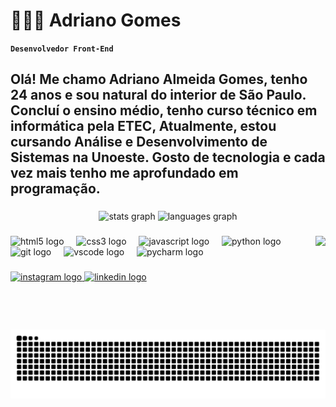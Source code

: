 # 👨🏽‍💻 Adriano Gomes

**`Desenvolvedor Front-End`**

<h2 align="left">Olá! Me chamo Adriano Almeida Gomes, tenho 24 anos e sou natural do interior de São Paulo. Concluí o ensino médio, tenho curso técnico em informática pela ETEC, Atualmente, estou cursando Análise e Desenvolvimento de Sistemas na Unoeste. Gosto de tecnologia e cada vez mais tenho me aprofundado em programação.</h2>

###

<div align="center">
  <img src="https://github-readme-stats.vercel.app/api?username=he-dark&hide_title=false&hide_rank=false&show_icons=true&include_all_commits=true&count_private=true&disable_animations=false&theme=vue-dark&locale=pt-br&hide_border=false" height="150" alt="stats graph"  />
  <img src="https://github-readme-stats.vercel.app/api/top-langs?username=he-dark&locale=pt-br&hide_title=false&layout=compact&card_width=320&langs_count=7&theme=vue-dark&hide_border=false" height="150" alt="languages graph"  />
</div>

###

<img align="right" height="150" src="https://sm.ign.com/ign_br/screenshot/default/4-madara_f5mv.jpg"  />

###

<div align="left">
  <img src="https://cdn.jsdelivr.net/gh/devicons/devicon/icons/html5/html5-original.svg" height="30" alt="html5 logo"  />
  <img width="12" />
  <img src="https://cdn.jsdelivr.net/gh/devicons/devicon/icons/css3/css3-original.svg" height="30" alt="css3 logo"  />
  <img width="12" />
  <img src="https://cdn.jsdelivr.net/gh/devicons/devicon/icons/javascript/javascript-original.svg" height="30" alt="javascript logo"  />
  <img width="12" />
  <img src="https://cdn.jsdelivr.net/gh/devicons/devicon/icons/python/python-original.svg" height="30" alt="python logo"  />
  <img width="12" />
  <img src="https://cdn.jsdelivr.net/gh/devicons/devicon/icons/git/git-original.svg" height="30" alt="git logo"  />
  <img width="12" />
  <img src="https://cdn.jsdelivr.net/gh/devicons/devicon/icons/vscode/vscode-original.svg" height="30" alt="vscode logo"  />
  <img width="12" />
  <img src="https://cdn.jsdelivr.net/gh/devicons/devicon/icons/pycharm/pycharm-original.svg" height="30" alt="pycharm logo"  />
</div>

###

<div align="left">
  <a href="https://www.instagram.com/adriano.gomes09/" target="_blank">
    <img src="https://img.shields.io/static/v1?message=Instagram&logo=instagram&label=&color=E4301F&logoColor=white&labelColor=&style=for-the-badge" height="35" alt="instagram logo"  />
  </a>
  <a href="https://www.linkedin.com/in/adriano-gomes-a514b8323/" target="_blank">
    <img src="https://img.shields.io/static/v1?message=LinkedIn&logo=linkedin&label=&color=0077B5&logoColor=white&labelColor=&style=for-the-badge" height="35" alt="linkedin logo"  />
  </a>
</div>

###

<br clear="both">

<img src="https://raw.githubusercontent.com/he-dark/he-dark/output/snake.svg" alt="Snake animation" />

###
